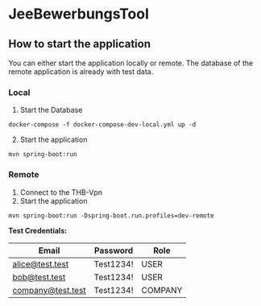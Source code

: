 # JeeBewerbungsTool

## How to start the application

You can either start the application locally or remote. 
The database of the remote application is already with test data.

### Local

1. Start the Database
```shell
docker-compose -f docker-compose-dev-local.yml up -d
```
2. Start the application
```shell
mvn spring-boot:run
```

### Remote

1. Connect to the THB-Vpn
2. Start the application
```shell
mvn spring-boot:run -Dspring-boot.run.profiles=dev-remote
```

__Test Credentials:__

| Email             | Password  | Role     |
|-------------------|-----------|----------|
| alice@test.test   | Test1234! | USER     |
| bob@test.test     | Test1234! | USER     |
| company@test.test | Test1234! | COMPANY  |


